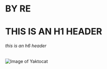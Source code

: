 # BY RE
# THIS IS AN H1 HEADER
###### this is an h6 header
![Image of Yaktocat](https://octodex.github.com/images/yaktocat.png)
